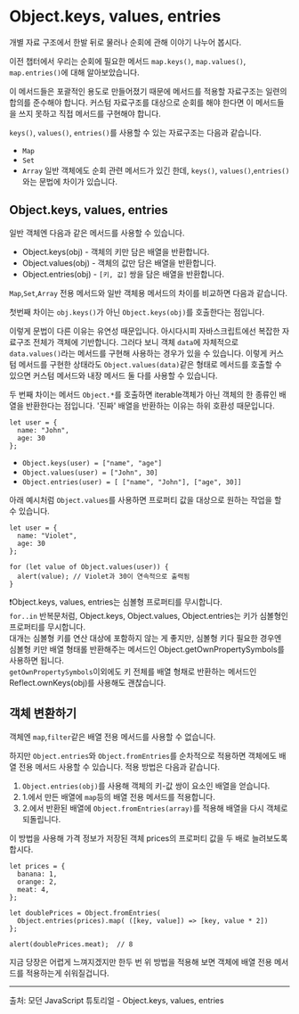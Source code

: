 # Object.keys, values, entries

개별 자료 구조에서 한발 뒤로 물러나 순회에 관해 이야기 나누어 봅시다.   
   
이전 챕터에서 우리는 순회에 필요한 메서드 `map.keys()`, `map.values()`, `map.entries()`에 대해 알아보았습니다.   
   
이 메서드들은 포괄적인 용도로 만들어졌기 때문에 메서드를 적용할 자료구조는 일련의 합의를 준수해야 합니다. 커스텀 자료구조를 대상으로 순회를 해야 한다면 이 메서드들을 쓰지 못하고 직접 메서드를 구현해야 합니다.   
   
`keys()`, `values()`, `entries()`를 사용할 수 있는 자료구조는 다음과 같습니다.
- `Map`
- `Set`
- `Array`
일반 객체에도 순회 관련 메서드가 있긴 한데, `keys()`, `values()`,`entries()`와는 문법에 차이가 있습니다.


## Object.keys, values, entries

일반 객체엔 다음과 같은 메서드를 사용할 수 있습니다.
- Object.keys(obj) - 객체의 키만 담은 배열을 반환합니다.
- Object.values(obj) - 객체의 값만 담은 배열을 반환합니다.
- Object.entries(obj) - `[키, 값]` 쌍을 담은 배열을 반환합니다.

`Map`,`Set`,`Array` 전용 메서드와 일반 객체용 메서드의 차이를 비교하면 다음과 같습니다.   
   
첫번째 차이는 `obj.keys()`가 아닌 `Object.keys(obj)`를 호출한다는 점입니다.   
   
이렇게 문법이 다른 이유는 유연성 때문입니다. 아시다시피 자바스크립트에선 복잡한 자료구조 전체가 객체에 기반합니다. 그러다 보니 객체 `data`에 자체적으로 `data.values()`라는 메서드를 구현해 사용하는 경우가 있을 수 있습니다. 이렇게 커스텀 메서드를 구현한 상태라도 `Object.values(data)`같은 형태로 메서드를 호출할 수 있으면 커스텀 메서드와 내장 메서드 둘 다를 사용할 수 있습니다.   
   
두 번째 차이는 메서드 `Object.*`를 호출하면 iterable객체가 아닌 객체의 한 종류인 배열을 반환한다는 점입니다. '진짜' 배열을 반환하는 이유는 하위 호환성 때문입니다.
```
let user = {
  name: "John",
  age: 30
};
```
- `Object.keys(user) = ["name", "age"]`
- `Object.values(user) = ["John", 30]`
- `Object.entries(user) = [ ["name", "John"], ["age", 30]]`

아래 예시처럼 `Object.values`를 사용하면 프로퍼티 값을 대상으로 원하는 작업을 할 수 있습니다.
```
let user = {
  name: "Violet",
  age: 30
};

for (let value of Object.values(user)) {
  alert(value); // Violet과 30이 연속적으로 출력됨
}
```
   
❗Object.keys, values, entries는 심볼형 프로퍼티를 무시합니다.   
`for..in` 반복문처럼, Object.keys, Object.values, Object.entries는 키가 심볼형인 프로퍼티를 무시합니다.   
대개는 심볼형 키를 연산 대상에 포함하지 않는 게 좋지만, 심볼형 키다 필요한 경우엔 심볼형 키만 배열 형태롤 반환해주는 메서드인 Object.getOwnPropertySymbols를 사용하면 됩니다.   
`getOwnPropertySymbols`이외에도 키 전체를 배열 형채로 반환하는 메서드인 Reflect.ownKeys(obj)를 사용해도 괜찮습니다.


## 객체 변환하기

객체엔 `map`,`filter`같은 배열 전용 메서드를 사용할 수 없습니다.   
   
하지만 `Object.entries`와 `Object.fromEntries`를 순차적으로 적용하면 객체에도 배열 전용 메서드 사용할 수 있습니다. 적용 방법은 다음과 같습니다.   
1. `Object.entries(obj)`를 사용해 객체의 키-값 쌍이 요소인 배열을 얻습니다.
2. 1.에서 만든 배열에 `map`등의 배열 전용 메서드를 적용합니다.
3. 2.에서 반환된 배열에 `Object.fromEntries(array)`를 적용해 배열을 다시 객체로 되돌립니다.
   
이 방법을 사용해 가격 정보가 저장된 객체 prices의 프로퍼티 값을 두 배로 늘려보도록 합시다.
```
let prices = {
  banana: 1, 
  orange: 2,
  meat: 4,
};

let doublePrices = Object.fromEntries(
  Object.entries(prices).map( ([key, value]) => [key, value * 2])
};

alert(doublePrices.meat);  // 8
```
지금 당장은 어렵게 느껴지겠지만 한두 번 위 방법을 적용해 보면 객체에 배열 전용 메서드를 적용하는게 쉬워질겁니다.



---
출처: 모던 JavaScript 튜토리얼 - Object.keys, values, entries
